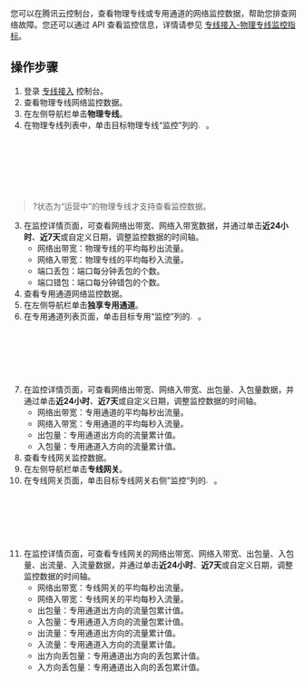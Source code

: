 您可以在腾讯云控制台，查看物理专线或专用通道的网络监控数据，帮助您排查网络故障。您还可以通过 API 查看监控信息，详情请参见 [专线接入-物理专线监控指标](https://intl.cloud.tencent.com/document/product/248/10994)。

## 操作步骤
1. 登录 [专线接入](https://console.cloud.tencent.com/vpc/dc) 控制台。
2. 查看物理专线网络监控数据。
 1. 在左侧导航栏单击**物理专线**。
 2. 在物理专线列表中，单击目标物理专线“监控”列的<img width="3%" src="https://main.qcloudimg.com/raw/52d8549cc2412c6527f332a3b88be44d.png"  >。
>?状态为“运营中”的物理专线才支持查看监控数据。
 3. 在监控详情页面，可查看网络出带宽、网络入带宽数据，并通过单击**近24小时**、**近7天**或自定义日期，调整监控数据的时间轴。
      - 网络出带宽：物理专线的平均每秒出流量。
      - 网络入带宽：物理专线的平均每秒入流量。
      - 端口丢包：端口每分钟丢包的个数。
      - 端口错包：端口每分钟错包的个数。
3. 查看专用通道网络监控数据。
 1. 在左侧导航栏单击**独享专用通道**。
 2. 在专用通道列表页面，单击目标专用“监控”列的<img width="3%" src="https://main.qcloudimg.com/raw/52d8549cc2412c6527f332a3b88be44d.png"  >。
 3. 在监控详情页面，可查看网络出带宽、网络入带宽、出包量、入包量数据，并通过单击**近24小时**、**近7天**或自定义日期，调整监控数据的时间轴。
      - 网络出带宽：专用通道的平均每秒出流量。
      - 网络入带宽：专用通道的平均每秒入流量。
      - 出包量：专用通道出方向的流量累计值。
      - 入包量：专用通道入方向的流量累计值。
4. 查看专线网关监控数据。
 1. 在左侧导航栏单击**专线网关**。
 2. 在专线网关页面，单击目标专线网关右侧”监控“列的<img width="3%" src="https://main.qcloudimg.com/raw/52d8549cc2412c6527f332a3b88be44d.png" >。
 3. 在监控详情页面，可查看专线网关的网络出带宽、网络入带宽、出包量、入包量、出流量、入流量数据，并通过单击**近24小时**、**近7天**或自定义日期，调整监控数据的时间轴。
    - 网络出带宽：专线网关的平均每秒出流量。
    - 网络入带宽：专线网关的平均每秒入流量。
    - 出包量：专用通道出方向的流量包累计值。
    - 入包量：专用通道入方向的流量包累计值。
    - 出流量：专用通道出方向的流量累计值。
    - 入流量：专用通道入方向的流量累计值。
    - 出方向丢包量：专用通道出方向的丢包累计值。
    - 入方向丢包量：专用通道出入向的丢包累计值。
